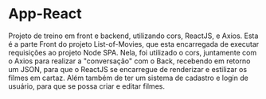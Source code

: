 # App-React
Projeto de treino em front e backend, utilizando cors, ReactJS, e Axios. Esta é a parte Front do projeto List-of-Movies, que esta encarregada de executar requisições ao projeto Node SPA. Nela, foi utilizado o cors, juntamente com o Axios para realizar a "conversação" com o Back, recebendo em retorno um JSON, para que o ReactJS se encarregue de renderizar e estilizar os filmes em cartaz. Além também de ter um sistema de cadastro e login de usuário, para que se possa criar e editar filmes.
